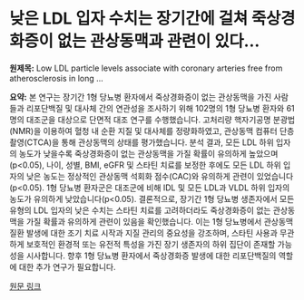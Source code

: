 # 낮은 LDL 입자 수치는 장기간에 걸쳐 죽상경화증이 없는 관상동맥과 관련이 있다…

**원제목:** Low LDL particle levels associate with coronary arteries free from atherosclerosis in long ...

**요약:** 본 연구는 장기간 1형 당뇨병 환자에서 죽상경화증이 없는 관상동맥을 가진 사람들과 리포단백질 및 대사체 간의 연관성을 조사하기 위해 102명의 1형 당뇨병 환자와 61명의 대조군을 대상으로 단면적 대조 연구를 수행했습니다. 고처리량 핵자기공명 분광법(NMR)을 이용하여 혈청 내 순환 지질 및 대사체를 정량화하였고, 관상동맥 컴퓨터 단층 촬영(CTCA)을 통해 관상동맥의 상태를 평가했습니다.  분석 결과, 모든 LDL 하위 입자의 농도가 낮을수록 죽상경화증이 없는 관상동맥을 가질 확률이 유의하게 높았으며(p<0.05),  나이, 성별, BMI, eGFR 및 스타틴 치료를 보정한 후에도 모든 LDL 하위 입자의 낮은 농도는 정상적인 관상동맥 석회화 점수(CAC)와 유의하게 관련이 있었습니다 (p<0.05).  1형 당뇨병 환자군은 대조군에 비해 IDL 및 모든 LDL과 VLDL 하위 입자의 농도가 유의하게 낮았습니다(p<0.05).  결론적으로, 장기간 1형 당뇨병 생존자에서 모든 유형의 LDL 입자의 낮은 수치는 스타틴 치료를 고려하더라도 죽상경화증이 없는 관상동맥을 가질 확률과 유의하게 관련이 있음을 확인했습니다. 이는 1형 당뇨병에서 관상동맥 질환 발생에 대한 조기 치료 시작과 지질 관리의 중요성을 강조하며, 스타틴 사용과 무관하게 보호적인 환경적 또는 유전적 특성을 가진 장기 생존자의 하위 집단이 존재할 가능성을 시사합니다.  향후 1형 당뇨병 환자에서 죽상경화증 발생에 대한 리포단백질의 역할에 대한 추가 연구가 필요합니다.

[원문 링크](https://cardiab.biomedcentral.com/articles/10.1186/s12933-025-02844-z)
